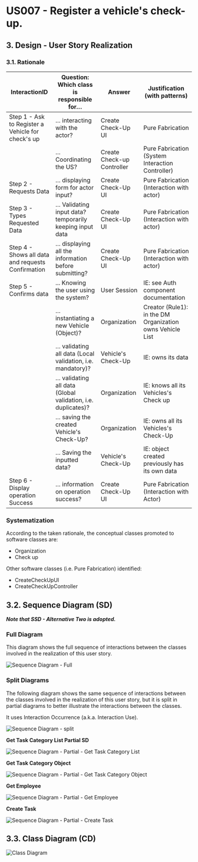 # US007 - Register a vehicle's check-up.
## 3. Design - User Story Realization 

### 3.1. Rationale

| InteractionID                                     | Question: Which class is responsible for…                   | Answer                     | Justification (with patterns)                             |
|---------------------------------------------------|-------------------------------------------------------------|----------------------------|-----------------------------------------------------------|
| Step 1 - Ask to Register a Vehicle for check's up | … interacting with  the actor?                              | Create Check-Up UI         | Pure Fabrication                                          |
|                                                   | … Coordinating the US?                                      | Create Check-up Controller | Pure Fabrication (System Interaction Controller)          |
| Step 2 - Requests Data                            | … displaying form for actor input?                          | Create Check-Up UI         | Pure Fabrication (Interaction with actor)                 |
| Step 3 - Types Requested Data                     | … Validating input data?   temporarily keeping input data   | Create Check-Up UI         | Pure Fabrication (Interaction with actor)                 |
| Step 4 - Shows all data and requests Confirmation | … displaying all the information before submitting?         | Create Check-Up UI         | Pure Fabrication (Interaction with actor)                 |
| Step 5 - Confirms data                            | ... Knowing the user using the system?                      | User Session               | IE: see Auth component documentation                      |
|                                                   | … instantiating a new Vehicle (Object)?                     | Organization               | Creator (Rule1): in the DM Organization owns Vehicle List |
|                                                   | … validating all data (Local validation, i.e. mandatory)?   | Vehicle's Check-Up         | IE: owns its data                                         |
|                                                   | … validating all data (Global validation, i.e. duplicates)? | Organization               | IE: knows all its Vehicles's Check up                     |
|                                                   | … saving the created Vehicle's Check-Up?                    | Organization               | IE: owns all its Vehicles's Check-Up                      |
|                                                   | … Saving the inputted data?                                 | Vehicle's Check-Up         | IE: object created previously has its own data            |
| Step 6 - Display operation Success                | … information on operation success?                         | Create Check-Up UI         | Pure Fabrication (Interaction with Actor)                 |

### Systematization ##

According to the taken rationale, the conceptual classes promoted to software classes are:

* Organization
* Check up

Other software classes (i.e. Pure Fabrication) identified:

* CreateCheckUpUI
* CreateCheckUpController


## 3.2. Sequence Diagram (SD)

_**Note that SSD - Alternative Two is adopted.**_

### Full Diagram

This diagram shows the full sequence of interactions between the classes involved in the realization of this user story.

![Sequence Diagram - Full](svg/us006-sequence-diagram-full.svg)

### Split Diagrams

The following diagram shows the same sequence of interactions between the classes involved in the realization of this user story, but it is split in partial diagrams to better illustrate the interactions between the classes.

It uses Interaction Occurrence (a.k.a. Interaction Use).

![Sequence Diagram - split](svg/us006-sequence-diagram-split.svg)

**Get Task Category List Partial SD**

![Sequence Diagram - Partial - Get Task Category List](svg/us006-sequence-diagram-partial-get-task-category-list.svg)

**Get Task Category Object**

![Sequence Diagram - Partial - Get Task Category Object](svg/us006-sequence-diagram-partial-get-task-category.svg)

**Get Employee**

![Sequence Diagram - Partial - Get Employee](svg/us006-sequence-diagram-partial-get-employee.svg)

**Create Task**

![Sequence Diagram - Partial - Create Task](svg/us006-sequence-diagram-partial-create-task.svg)

## 3.3. Class Diagram (CD)

![Class Diagram](svg/us006-class-diagram.svg)